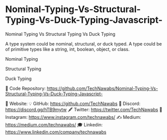 # Nominal-Typing-Vs-Structural-Typing-Vs-Duck-Typing-Javascript-

Nominal Typing Vs Structural Typing Vs Duck Typing

A type system could be nominal, structural, or duck typed. A type could be of primitive types like a string, int, boolean, object, or class.

Nominal Typing

Structural Typing

Duck Typing



📁 Code Repository: https://github.com/TechNawabs/Nominal-Typing-Vs-Structural-Typing-Vs-Duck-Typing-Javascript-


🚂 Website: 
💡 GitHub: https://github.com/TechNawabs
💬 Discord: https://discord.gg/hTB9mytw
🖋️ Twitter: https://twitter.com/TechNawabs
📸 Instagram: https://www.instagram.com/technawabs/
✍️ Medium: https://medium.com/technawabs/
🎓 Linkedin: https://www.linkedin.com/company/technawabs
